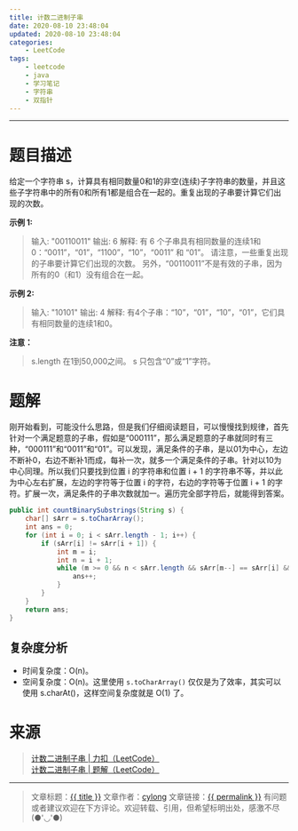```yaml
---
title: 计数二进制子串
date: 2020-08-10 23:48:04
updated: 2020-08-10 23:48:04
categories:
    - LeetCode
tags:
    - leetcode
    - java
    - 学习笔记
    - 字符串
    - 双指针
---
```

---

# 题目描述

给定一个字符串 s，计算具有相同数量0和1的非空(连续)子字符串的数量，并且这些子字符串中的所有0和所有1都是组合在一起的。重复出现的子串要计算它们出现的次数。

**示例 1:**
> 输入: "00110011"
> 输出: 6
> 解释: 有 6 个子串具有相同数量的连续1和0：“0011”，“01”，“1100”，“10”，“0011” 和 “01”。
> 请注意，一些重复出现的子串要计算它们出现的次数。
> 另外，“00110011”不是有效的子串，因为所有的0（和1）没有组合在一起。

**示例 2:**
> 输入: "10101"
> 输出: 4
> 解释: 有4个子串：“10”，“01”，“10”，“01”，它们具有相同数量的连续1和0。

**注意：**
> s.length 在1到50,000之间。
> s 只包含“0”或“1”字符。

<!-- more -->

# 题解

刚开始看到，可能没什么思路，但是我们仔细阅读题目，可以慢慢找到规律，首先针对一个满足题意的子串，假如是“000111”，那么满足题意的子串就同时有三种，“000111”和“0011”和“01”。可以发现，满足条件的子串，是以01为中心，左边不断补0，右边不断补1而成，每补一次，就多一个满足条件的子串。针对以10为中心同理。所以我们只要找到位置 i 的字符串和位置 i + 1 的字符串不等，并以此为中心左右扩展，左边的字符等于位置 i 的字符，右边的字符等于位置 i + 1 的字符。扩展一次，满足条件的子串次数就加一。遍历完全部字符后，就能得到答案。

```java
public int countBinarySubstrings(String s) {
    char[] sArr = s.toCharArray();
    int ans = 0;
    for (int i = 0; i < sArr.length - 1; i++) {
        if (sArr[i] != sArr[i + 1]) {
            int m = i;
            int n = i + 1;
            while (m >= 0 && n < sArr.length && sArr[m--] == sArr[i] && sArr[n++] == sArr[i + 1]) {
                ans++;
            }
        }
    }
    return ans;
}
```

## 复杂度分析

* 时间复杂度：O(n)。
* 空间复杂度：O(n)。这里使用 `s.toCharArray()` 仅仅是为了效率，其实可以使用 s.charAt()，这样空间复杂度就是 O(1) 了。

# 来源

> [计数二进制子串 | 力扣（LeetCode）][1]
> [计数二进制子串 | 题解（LeetCode）][2]

---

> 文章标题：<a href='{{ permalink }}' title='{{ title }}' >{{ title }}</a>
> 文章作者：[cylong](http://www.cylong.com/about/ "cylong")
> 文章链接：<a href='{{ permalink }}' title='{{ title }}' >{{ permalink }}</a>
> 有问题或者建议欢迎在下方评论。欢迎转载、引用，但希望标明出处，感激不尽(●'◡'●)

[1]: https://leetcode-cn.com/problems/count-binary-substrings/ "计数二进制子串 | 力扣（LeetCode）"
[2]: https://leetcode-cn.com/problems/count-binary-substrings/solution/ji-shu-er-jin-zhi-zi-chuan-by-leetcode-solution/ "计数二进制子串 | 题解（LeetCode）"
